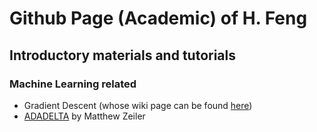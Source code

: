# Github Page (Academic) of H. Feng
## Introductory materials and tutorials
### Machine Learning related
+ Gradient Descent (whose wiki page can be found [here](https://en.wikipedia.org/wiki/Gradient_descent))
+ [ADADELTA](https://arxiv.org/pdf/1212.5701.pdf) by Matthew Zeiler